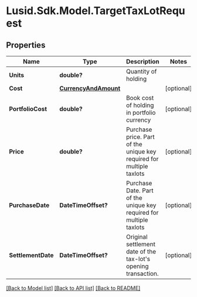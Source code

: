 
# Lusid.Sdk.Model.TargetTaxLotRequest

## Properties

Name | Type | Description | Notes
------------ | ------------- | ------------- | -------------
**Units** | **double?** | Quantity of holding | 
**Cost** | [**CurrencyAndAmount**](CurrencyAndAmount.md) |  | [optional] 
**PortfolioCost** | **double?** | Book cost of holding in portfolio currency | [optional] 
**Price** | **double?** | Purchase price. Part of the unique key required for multiple taxlots | [optional] 
**PurchaseDate** | **DateTimeOffset?** | Purchase Date. Part of the unique key required for multiple taxlots | [optional] 
**SettlementDate** | **DateTimeOffset?** | Original settlement date of the tax-lot&#39;s opening transaction. | [optional] 

[[Back to Model list]](../README.md#documentation-for-models)
[[Back to API list]](../README.md#documentation-for-api-endpoints)
[[Back to README]](../README.md)

